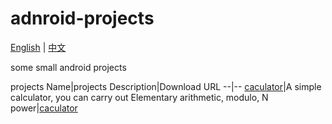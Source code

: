 # adnroid-projects

[English](readme.md) | [中文](./readme_zh_CN.md)

some small android projects

projects Name|projects Description|Download URL
--|--
[caculator](./classWork01_calculator)|A simple calculator, you can carry out  Elementary arithmetic, modulo, N power|[caculator](./app_release/classWork01_calculator.apk)